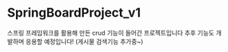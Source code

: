 # SpringBoardProject_v1

스프링 프레임워크를 활용해 만든 crud 기능이 들어간 프로젝트입니다
추후 기능도 개발하며 응용할 예정입니다! (게시물 검색기능 추가중~)
